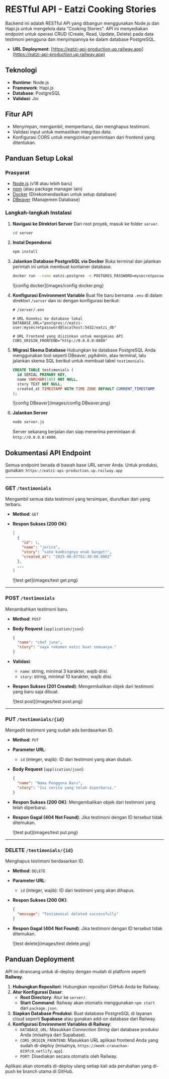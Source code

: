 # RESTful API - Eatzi Cooking Stories

Backend ini adalah RESTful API yang dibangun menggunakan Node.js dan Hapi.js untuk mengelola data "Cooking Stories". API ini menyediakan endpoint untuk operasi CRUD (Create, Read, Update, Delete) pada data testimoni pengguna dan menyimpannya ke dalam database PostgreSQL.

  - **URL Deployment**: [https://eatzi-api-production.up.railway.app](https://eatzi-api-production.up.railway.app)

## Teknologi

  - **Runtime**: Node.js
  - **Framework**: Hapi.js
  - **Database**: PostgreSQL
  - **Validasi**: Joi

## Fitur API

  - Menyimpan, mengambil, memperbarui, dan menghapus testimoni.
  - Validasi input untuk memastikan integritas data.
  - Konfigurasi CORS untuk mengizinkan permintaan dari frontend yang ditentukan.

## Panduan Setup Lokal

### Prasyarat

  - [Node.js](https://nodejs.org/en) (v18 atau lebih baru)
  - [npm](https://www.npmjs.com/) (atau package manager lain)
  - [Docker](https://www.docker.com/products/docker-desktop/) (Direkomendasikan untuk setup database)
  - [DBeaver](https://dbeaver.io/) (Manajemen Database)

### Langkah-langkah Instalasi

1.  **Navigasi ke Direktori Server**
    Dari root proyek, masuk ke folder `server`.

    ```bash
    cd server
    ```

2.  **Instal Dependensi**

    ```bash
    npm install
    ```

3.  **Jalankan Database PostgreSQL via Docker**
    Buka terminal dan jalankan perintah ini untuk membuat kontainer database.

    ```bash
    docker run --name eatzi-postgres -e POSTGRES_PASSWORD=mysecretpassword -e POSTGRES_USER=eatzi-user -e POSTGRES_DB=eatzi_db -p 5432:5432 -d postgres
    ```

    ![config docker](images/config docker.png}
    

5.  **Konfigurasi Environment Variable**
    Buat file baru bernama `.env` di dalam direktori `/server` dan isi dengan konfigurasi berikut:

    ```env
    # /server/.env

    # URL Koneksi ke database lokal
    DATABASE_URL="postgres://eatzi-user:mysecretpassword@localhost:5432/eatzi_db"

    # URL Frontend yang diizinkan untuk mengakses API
    CORS_ORIGIN_FRONTEND="http://0.0.0.0:8080"
    ```

6.  **Migrasi Skema Database**
    Hubungkan ke database PostgreSQL Anda menggunakan tool seperti DBeaver, pgAdmin, atau terminal, lalu jalankan skema SQL berikut untuk membuat tabel `testimonials`.

    ```sql
    CREATE TABLE testimonials (
      id SERIAL PRIMARY KEY,
      name VARCHAR(100) NOT NULL,
      story TEXT NOT NULL,
      created_at TIMESTAMP WITH TIME ZONE DEFAULT CURRENT_TIMESTAMP
    );
    ```

     ![config DBeaver](images/config DBeaver.png}

7.  **Jalankan Server**

    ```bash
    node server.js
    ```

    Server sekarang berjalan dan siap menerima permintaan di `http://0.0.0.0:4000`.

## Dokumentasi API Endpoint

Semua endpoint berada di bawah base URL server Anda. Untuk produksi, gunakan: `https://eatzi-api-production.up.railway.app`

-----

### **GET** `/testimonials`

Mengambil semua data testimoni yang tersimpan, diurutkan dari yang terbaru.

  - **Method**: `GET`
  - **Respon Sukses (200 OK)**:
    ```json
    [
      {
        "id": 1,
        "name": "jerico",
        "story": "sate kambingnya enak banget!",
        "created_at": "2025-06-07T02:30:00.000Z"
      },
      ...
    ]
    ```

     ![test get](images/test get.png}

-----

### **POST** `/testimonials`

Menambahkan testimoni baru.

  - **Method**: `POST`
  - **Body Request** (`application/json`):
    ```json
    {
      "name": "chef juna",
      "story": "saya rekomen eatzi buat semuanya."
    }
    ```
  - **Validasi**:
      - `name`: string, minimal 3 karakter, wajib diisi.
      - `story`: string, minimal 10 karakter, wajib diisi.
  - **Respon Sukses (201 Created)**: Mengembalikan objek dari testimoni yang baru saja dibuat.

    ![test post](images/test post.png}

-----

### **PUT** `/testimonials/{id}`

Mengedit testimoni yang sudah ada berdasarkan ID.

  - **Method**: `PUT`
  - **Parameter URL**:
      - `id` (integer, wajib): ID dari testimoni yang akan diubah.
  - **Body Request** (`application/json`):
    ```json
    {
      "name": "Nama Pengguna Baru",
      "story": "Isi cerita yang telah diperbarui."
    }
    ```
  - **Respon Sukses (200 OK)**: Mengembalikan objek dari testimoni yang telah diperbarui.
  - **Respon Gagal (404 Not Found)**: Jika testimoni dengan ID tersebut tidak ditemukan.

    ![test put](images/test put.png}

-----

### **DELETE** `/testimonials/{id}`

Menghapus testimoni berdasarkan ID.

  - **Method**: `DELETE`
  - **Parameter URL**:
      - `id` (integer, wajib): ID dari testimoni yang akan dihapus.
  - **Respon Sukses (200 OK)**:
    ```json
    {
      "message": "Testimonial deleted successfully"
    }
    ```
  - **Respon Gagal (404 Not Found)**: Jika testimoni dengan ID tersebut tidak ditemukan.

    ![test delete](images/test delete.png}
    

## Panduan Deployment

API ini dirancang untuk di-deploy dengan mudah di platform seperti **Railway**.

1.  **Hubungkan Repositori**: Hubungkan repositori GitHub Anda ke Railway.
2.  **Atur Konfigurasi Dasar**:
      - **Root Directory**: Atur ke `server/`.
      - **Start Command**: Railway akan otomatis menggunakan `npm start` dari `package.json`.
3.  **Siapkan Database Produksi**: Buat database PostgreSQL di layanan cloud seperti **Supabase** atau gunakan add-on database dari Railway.
4.  **Konfigurasi Environment Variables di Railway**:
      - `DATABASE_URL`: Masukkan *Connection String* dari database produksi Anda (misalnya dari Supabase).
      - `CORS_ORIGIN_FRONTEND`: Masukkan URL aplikasi frontend Anda yang sudah di-deploy (misalnya, `https://meek-cranachan-019fc9.netlify.app`).
      - `PORT`: Disediakan secara otomatis oleh Railway.

Aplikasi akan otomatis di-deploy ulang setiap kali ada perubahan yang di-push ke branch utama di GitHub.
